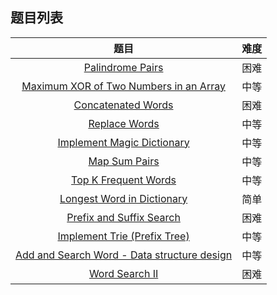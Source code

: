 ## 题目列表  
| 题目 | 难度 |  
|:---:|:---:|  
| [Palindrome Pairs](palindrome-pairs/question.md) | 困难 |   
| [Maximum XOR of Two Numbers in an Array](maximum-xor-of-two-numbers-in-an-array/question.md) | 中等 |   
| [Concatenated Words](concatenated-words/question.md) | 困难 |   
| [Replace Words](replace-words/question.md) | 中等 |   
| [Implement Magic Dictionary](implement-magic-dictionary/question.md) | 中等 |   
| [Map Sum Pairs](map-sum-pairs/question.md) | 中等 |   
| [Top K Frequent Words](top-k-frequent-words/question.md) | 中等 |   
| [Longest Word in Dictionary](longest-word-in-dictionary/question.md) | 简单 |   
| [Prefix and Suffix Search](prefix-and-suffix-search/question.md) | 困难 |   
| [Implement Trie (Prefix Tree)](implement-trie-prefix-tree/question.md) | 中等 |   
| [Add and Search Word - Data structure design](add-and-search-word-data-structure-design/question.md) | 中等 |   
| [Word Search II](word-search-ii/question.md) | 困难 |   
